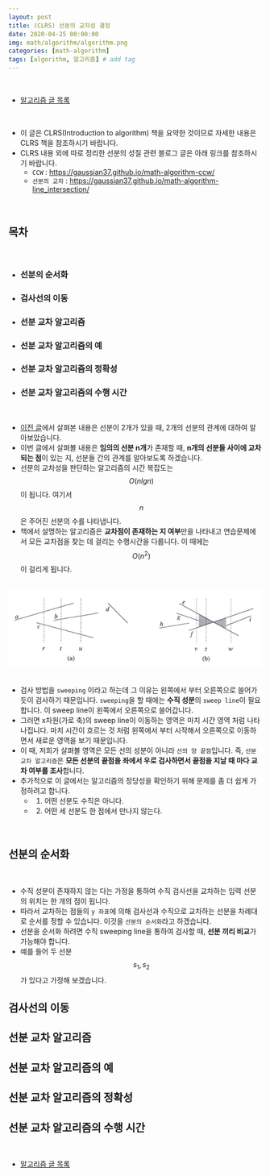 ```yaml
---
layout: post
title: (CLRS) 선분의 교차성 결정
date: 2020-04-25 00:00:00
img: math/algorithm/algorithm.png
categories: [math-algorithm] 
tags: [algorithm, 알고리즘] # add tag
---
```


<br>

- [알고리즘 글 목록](https://gaussian37.github.io/math-algorithm-table/)

<br>

- 이 글은 CLRS(Introduction to algorithm) 책을 요약한 것이므로 자세한 내용은 CLRS 책을 참조하시기 바랍니다.
- CLRS 내용 외에 따로 정리한 선분의 성질 관련 블로그 글은 아래 링크를 참조하시기 바랍니다.
    - `CCW` : https://gaussian37.github.io/math-algorithm-ccw/
    - `선분의 교차` :  https://gaussian37.github.io/math-algorithm-line_intersection/

<br>

## **목차**

<br>

- ### 선분의 순서화
- ### 검사선의 이동
- ### 선분 교차 알고리즘
- ### 선분 교차 알고리즘의 예
- ### 선분 교차 알고리즘의 정확성
- ### 선분 교차 알고리즘의 수행 시간

<br>

- [이전 글]()에서 살펴본 내용은 선분이 2개가 있을 때, 2개의 선분의 관계에 대하여 알아보았습니다.
- 이번 글에서 살펴볼 내용은 **임의의 선분 n개**가 존재할 때, **n개의 선분들 사이에 교차되는 점**이 있는 지, 선분들 간의 관계를 알아보도록 하겠습니다.
- 선분의 교차성을 판단하는 알고리즘의 시간 복잡도는 $$ O(nlgn) $$ 이 됩니다. 여기서 $$ n $$은 주어진 선분의 수를 나타냅니다.
- 책에서 설명하는 알고리즘은 **교차점이 존재하는 지 여부**만을 나타내고 연습문제에서 모든 교차점을 찾는 데 걸리는 수행시간을 다룹니다. 이 때에는 $$ O(n^{2}) $$이 걸리게 됩니다.

<br>
<center><img src="../assets/img/math/algorithm/clrs_determining_whether_any_pair_of_segments_intersects/2.png" alt="Drawing" style="width: 800px;"/></center>
<br>

- 검사 방법을 `sweeping` 이라고 하는데 그 이유는 왼쪽에서 부터 오른쪽으로 쓸어가듯이 검사하기 때문입니다. `sweeping`을 할 때에는 **수직 성분**의 `sweep line`이 필요합니다. 이 sweep line이 왼쪽에서 오른쪽으로 쓸어갑니다.
- 그러면 x차원(가로 축)의 sweep line이 이동하는 영역은 마치 시간 영역 처럼 나타나집니다. 마치 시간이 흐르는 것 처럼 왼쪽에서 부터 시작해서 오른쪽으로 이동하면서 새로운 영역을 보기 때문입니다.
- 이 때, 저희가 살펴볼 영역은 모든 선의 성분이 아니라 `선의 양 끝점`입니다. 즉, `선분 교차 알고리즘`은 **모든 선분의 끝점을 좌에서 우로 검사하면서 끝점을 지날 때 마다 교차 여부를 조사**합니다.
- 추가적으로 이 글에서는 알고리즘의 정당성을 확인하기 위해 문제를 좀 더 쉽게 가정하려고 합니다. 
    - 1) 어떤 선분도 수직은 아니다.
    - 2) 어떤 세 선분도 한 점에서 만나지 않는다.

<br>

## **선분의 순서화**

<br>

- 수직 성분이 존재하지 않는 다는 가정을 통하여 수직 검사선을 교차하는 입력 선분의 위치는 한 개의 점이 됩니다.
- 따라서 교차하는 점들의 `y 좌표`에 의해 검사선과 수직으로 교차하는 선분을 차례대로 순서를 정할 수 있습니다. 이것을 `선분의 순서화`라고 하겠습니다.
- 선분을 순서화 하려면 수직 sweeping line을 통하여 검사할 때, **선분 끼리 비교**가 가능해야 합니다.
- 예를 들어 두 선분 $$ s_{1}, s_{2} $$가 있다고 가정해 보겠습니다.

## 검사선의 이동
## 선분 교차 알고리즘
## 선분 교차 알고리즘의 예
## 선분 교차 알고리즘의 정확성
## 선분 교차 알고리즘의 수행 시간


<br>

- [알고리즘 글 목록](https://gaussian37.github.io/math-algorithm-table/)

<br>